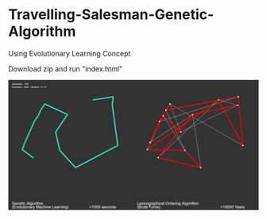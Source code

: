 # Travelling-Salesman-Genetic-Algorithm
Using Evolutionary Learning Concept

Download zip and run "index.html"

![Screenshot](screens/screenshot.png)

